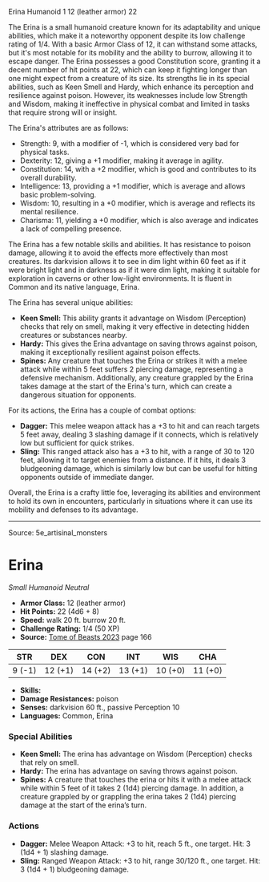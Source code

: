 <MonsterName/>Erina</MonsterName>
<CreatureType/>Humanoid</CreatureType>
<CR/>1</CR>
<AC/>12 (leather armor)</AC>
<HP/>22</HP>
<summary>The Erina is a small humanoid creature known for its adaptability and unique abilities, which make it a noteworthy opponent despite its low challenge rating of 1/4. With a basic Armor Class of 12, it can withstand some attacks, but it's most notable for its mobility and the ability to burrow, allowing it to escape danger. The Erina possesses a good Constitution score, granting it a decent number of hit points at 22, which can keep it fighting longer than one might expect from a creature of its size. Its strengths lie in its special abilities, such as Keen Smell and Hardy, which enhance its perception and resilience against poison. However, its weaknesses include low Strength and Wisdom, making it ineffective in physical combat and limited in tasks that require strong will or insight.</summary>

<detail>

The Erina's attributes are as follows: 
- Strength: 9, with a modifier of -1, which is considered very bad for physical tasks.
- Dexterity: 12, giving a +1 modifier, making it average in agility.
- Constitution: 14, with a +2 modifier, which is good and contributes to its overall durability.
- Intelligence: 13, providing a +1 modifier, which is average and allows basic problem-solving.
- Wisdom: 10, resulting in a +0 modifier, which is average and reflects its mental resilience.
- Charisma: 11, yielding a +0 modifier, which is also average and indicates a lack of compelling presence.

The Erina has a few notable skills and abilities. It has resistance to poison damage, allowing it to avoid the effects more effectively than most creatures. Its darkvision allows it to see in dim light within 60 feet as if it were bright light and in darkness as if it were dim light, making it suitable for exploration in caverns or other low-light environments. It is fluent in Common and its native language, Erina.

The Erina has several unique abilities:
- **Keen Smell:** This ability grants it advantage on Wisdom (Perception) checks that rely on smell, making it very effective in detecting hidden creatures or substances nearby.
- **Hardy:** This gives the Erina advantage on saving throws against poison, making it exceptionally resilient against poison effects.
- **Spines:** Any creature that touches the Erina or strikes it with a melee attack while within 5 feet suffers 2 piercing damage, representing a defensive mechanism. Additionally, any creature grappled by the Erina takes damage at the start of the Erina's turn, which can create a dangerous situation for opponents.

For its actions, the Erina has a couple of combat options:
- **Dagger:** This melee weapon attack has a +3 to hit and can reach targets 5 feet away, dealing 3 slashing damage if it connects, which is relatively low but sufficient for quick strikes.
- **Sling:** This ranged attack also has a +3 to hit, with a range of 30 to 120 feet, allowing it to target enemies from a distance. If it hits, it deals 3 bludgeoning damage, which is similarly low but can be useful for hitting opponents outside of immediate danger.

Overall, the Erina is a crafty little foe, leveraging its abilities and environment to hold its own in encounters, particularly in situations where it can use its mobility and defenses to its advantage.</detail>



---

Source: 5e_artisinal_monsters

# Erina

*Small* *Humanoid* *Neutral*

- **Armor Class:** 12 (leather armor)
- **Hit Points:** 22 (4d6 + 8)
- **Speed:** walk 20 ft. burrow 20 ft.
- **Challenge Rating:** 1/4 (50 XP)
- **Source:** [Tome of Beasts 2023](https://koboldpress.com/kpstore/product/tome-of-beasts-1-2023-edition/) page 166

| STR | DEX | CON | INT | WIS | CHA |
| --- | --- | --- | --- | --- | --- |
| 9 (-1) | 12 (+1) | 14 (+2) | 13 (+1) | 10 (+0) | 11 (+0) |

- **Skills:** 
- **Damage Resistances:** poison
- **Senses:** darkvision 60 ft., passive Perception 10
- **Languages:** Common, Erina

### Special Abilities

- **Keen Smell:** The erina has advantage on Wisdom (Perception) checks that rely on smell.
- **Hardy:** The erina has advantage on saving throws against poison.
- **Spines:** A creature that touches the erina or hits it with a melee attack while within 5 feet of it takes 2 (1d4) piercing damage. In addition, a creature grappled by or grappling the erina takes 2 (1d4) piercing damage at the start of the erina’s turn.

### Actions

- **Dagger:** Melee Weapon Attack: +3 to hit, reach 5 ft., one target. Hit: 3 (1d4 + 1) slashing damage.
- **Sling:** Ranged Weapon Attack: +3 to hit, range 30/120 ft., one target. Hit: 3 (1d4 + 1) bludgeoning damage.


